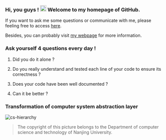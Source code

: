 
### Hi, you guys ! <img width="20" src="https://aliyun-oss-lpj.oss-cn-qingdao.aliyuncs.com/images/mass/hi.gif" /> Welcome to my homepage of GitHub.

If you want to ask me some questions or communicate with me, please feeling free to access [here](https://github.com/Brannua/brannua/issues/).

Besides, you can probably visit [my webpage](https://liupj.top/) for more information.

### Ask yourself 4 questions every day !

1. Did you do it alone ?

2. Do you really understand and tested each line of your code to ensure its correctness ?

3. Does your code have been well documented ?

4. Can it be better ?

### Transformation of computer system abstraction layer

![cs-hierarchy](https://aliyun-oss-lpj.oss-cn-qingdao.aliyuncs.com/images/mass/cs-hierarchy.jpg)

> The copyright of this picture belongs to the Department of computer science and technology of Nanjing University.
